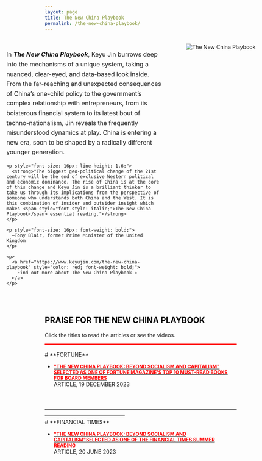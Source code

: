 ```yaml
---
layout: page
title: The New China Playbook
permalink: /the-new-china-playbook/
---
```

<br>
<!-- 开始文本和图片布局的容器 -->
<div style="display: flex; align-items: flex-start; width: 70vw; margin-left: -20%; justify-content: flex-start;">

  <!-- 左侧：文本内容 -->
  <div style="flex: 19; padding-right: 30px;">
    <p style="font-size: 16px; line-height: 1.6;">
      In <span style="font-style: italic; font-weight: bold;">The New China Playbook</span>, Keyu Jin burrows deep into the mechanisms of a unique system, taking a nuanced, clear-eyed, and data-based look inside. From the far-reaching and unexpected consequences of China’s one-child policy to the government’s complex relationship with entrepreneurs, from its boisterous financial system to its latest bout of techno-nationalism, Jin reveals the frequently misunderstood dynamics at play. China is entering a new era, soon to be shaped by a radically different younger generation.
    </p>

    <p style="font-size: 16px; line-height: 1.6;">
      <strong>"The biggest geo-political change of the 21st century will be the end of exclusive Western political and economic dominance. The rise of China is at the core of this change and Keyu Jin is a brilliant thinker to take us through its implications from the perspective of someone who understands both China and the West. It is this combination of insider and outsider insight which makes <span style="font-style: italic;">The New China Playbook</span> essential reading."</strong>
    </p>

    <p style="font-size: 16px; font-weight: bold;">
      —Tony Blair, former Prime Minister of the United Kingdom
    </p>
   
    <p>
      <a href="https://www.keyujin.com/the-new-china-playbook" style="color: red; font-weight: bold;">
        Find out more about The New China Playbook »
      </a>
    </p>
  </div>

  <!-- 右侧：图片 -->
  <div style="flex: 1; padding-left: 30px;">
    <img src="{{ site.baseurl }}/images/the-new-china-playbook.jpg" alt="The New China Playbook" style="max-width: 100%; height: auto; min-width: 200px; max-width: 400px;">
  </div>

</div>
<!-- 结束文本和图片布局的容器 -->
<br>
<br>
<h2 style="font-weight:bold; color:black;">PRAISE FOR THE NEW CHINA PLAYBOOK</h2>

Click the titles to read the articles or see the videos.
<hr style="border: none; height: 3px; background-color: red; margin: 0;" /><br>
# **FORTUNE**

- [<span style="color:red; font-weight:bold; font-size:0.9em;">"THE NEW CHINA PLAYBOOK: BEYOND SOCIALISM AND CAPITALISM" SELECTED AS ONE OF FORTUNE MAGAZINE'S TOP 10 MUST-READ BOOKS FOR BOARD MEMBERS </span>](https://fortune.com/2023/12/19/10-books-every-board-member-should-read/)<br>
ARTICLE, 19 DECEMBER 2023
<br>
<br>
———————————————————————————————————————————————————
<br>
# **FINANCIAL TIMES**

- [<span style="color:red; font-weight:bold; font-size:0.9em;">"THE NEW CHINA PLAYBOOK: BEYOND SOCIALISM AND CAPITALISM"SELECTED AS ONE OF THE FINANCIAL TIMES SUMMER READING</span>](https://www.ft.com/content/f52b45e8-a411-483f-8a4c-e02319f26eee)<br>
ARTICLE, 20 JUNE 2023
<br>
<br>


